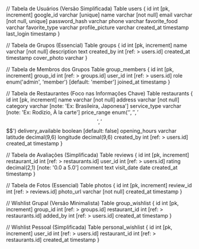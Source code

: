 // Tabela de Usuários (Versão Simplificada)
Table users {
id int [pk, increment]
google_id varchar [unique]
name varchar [not null]
email varchar [not null, unique]
password_hash varchar
phone varchar
favorite_food varchar
favorite_type varchar
profile_picture varchar
created_at timestamp 
last_login timestamp
}

// Tabela de Grupos (Essencial)
Table groups {
id int [pk, increment]
name varchar [not null]
description text
created_by int [ref: > users.id]
created_at timestamp 
cover_photo varchar
}

// Tabela de Membros dos Grupos
Table group_members {
id int [pk, increment]
group_id int [ref: > groups.id]
user_id int [ref: > users.id]
role enum('admin', 'member') [default: 'member']
joined_at timestamp
}

// Tabela de Restaurantes (Foco nas Informações Chave)
Table restaurants {
id int [pk, increment]
name varchar [not null]
address varchar [not null]
category varchar [note: 'Ex: Brasileira, Japonesa']
service_type varchar [note: 'Ex: Rodízio, À la carte']
price_range enum('$', '$$', '$$$', '$$$$')
delivery_available boolean [default: false]
opening_hours varchar
latitude decimal(9,6)
longitude decimal(9,6)
created_by int [ref: > users.id]
created_at timestamp 
}

// Tabela de Avaliações (Simplificada)
Table reviews {
id int [pk, increment]
restaurant_id int [ref: > restaurants.id]
user_id int [ref: > users.id]
rating decimal(2,1) [note: '0.0 a 5.0']
comment text
visit_date date
created_at timestamp 
}

// Tabela de Fotos (Essencial)
Table photos {
id int [pk, increment]
review_id int [ref: > reviews.id]
photo_url varchar [not null]
created_at timestamp 
}

// Wishlist Grupal (Versão Minimalista)
Table group_wishlist {
id int [pk, increment]
group_id int [ref: > groups.id]
restaurant_id int [ref: > restaurants.id]
added_by int [ref: > users.id]
created_at timestamp 
}

// Wishlist Pessoal (Simplificada)
Table personal_wishlist {
id int [pk, increment]
user_id int [ref: > users.id]
restaurant_id int [ref: > restaurants.id]
created_at timestamp 
}